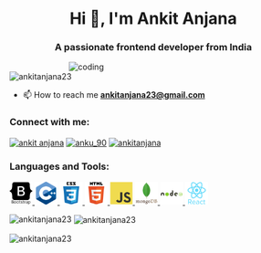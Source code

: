 
<!--
**ankitanjana23/ankitanjana23** is a ✨ _special_ ✨ repository because its `README.md` (this file) appears on your GitHub profile.

Here are some ideas to get you started:

- 🔭 I’m currently working on ...
- 🌱 I’m currently learning ...
- 👯 I’m looking to collaborate on ...
- 🤔 I’m looking for help with ...
- 💬 Ask me about ...
- 📫 How to reach me: ...
- 😄 Pronouns: ...
- ⚡ Fun fact: ...
https://th.bing.com/th?id=OIP.wNGxHlTCsH9zU90WDouoDQHaFj&w=288&h=216&c=8&rs=1&qlt=90&o=6&dpr=1.3&pid=3.1&rm=2
https://user-images.githubusercontent.com
  /55389276/140866485-8fb1c876-9a8f-4d6a-98dc-08c4981leaf70.gif
-->
<h1 align="center">Hi 👋, I'm Ankit Anjana</h1>
<h3 align="center">A passionate frontend developer from India</h3>

<img align="right" alt="coding" width = "400" src = "[[https://user-images.githubusercontent.com
  /55389276/140866485-8fb1c876-9a8f-4d6a-98dc-08c4981leaf70.gif](https://th.bing.com/th?id=OIP.wNGxHlTCsH9zU90WDouoDQHaFj&w=288&h=216&c=8&rs=1&qlt=90&o=6&dpr=1.3&pid=3.1&rm=2)](https://www.bing.com/th/id/OGC.b8621d221ed49bf3bf0abcb7e7efee87?pid=1.7&rurl=https%3a%2f%2fcdn.dribbble.com%2fusers%2f1019864%2fscreenshots%2f3079099%2fcodeloop.gif&ehk=1pUq2QV7aTpjkq3DC6ewAWbipixbWFCWbd4Wso5U3WE%3d)" >

<p align="left"> <img src="https://komarev.com/ghpvc/?username=ankitanjana23&label=Profile%20views&color=0e75b6&style=flat" alt="ankitanjana23" /> </p>

- 📫 How to reach me **ankitanjana23@gmail.com**

<h3 align="left">Connect with me:</h3>
<p align="left">
<a href="https://linkedin.com/in/ankit anjana" target="blank"><img align="center" src="https://raw.githubusercontent.com/rahuldkjain/github-profile-readme-generator/master/src/images/icons/Social/linked-in-alt.svg" alt="ankit anjana" height="30" width="40" /></a>
<a href="https://www.codechef.com/users/anku_90" target="blank"><img align="center" src="https://cdn.jsdelivr.net/npm/simple-icons@3.1.0/icons/codechef.svg" alt="anku_90" height="30" width="40" /></a>
<a href="https://www.leetcode.com/ankitanjana" target="blank"><img align="center" src="https://raw.githubusercontent.com/rahuldkjain/github-profile-readme-generator/master/src/images/icons/Social/leet-code.svg" alt="ankitanjana" height="30" width="40" /></a>
</p>

<h3 align="left">Languages and Tools:</h3>
<p align="left"> <a href="https://getbootstrap.com" target="_blank" rel="noreferrer"> <img src="https://raw.githubusercontent.com/devicons/devicon/master/icons/bootstrap/bootstrap-plain-wordmark.svg" alt="bootstrap" width="40" height="40"/> </a> <a href="https://www.w3schools.com/cpp/" target="_blank" rel="noreferrer"> <img src="https://raw.githubusercontent.com/devicons/devicon/master/icons/cplusplus/cplusplus-original.svg" alt="cplusplus" width="40" height="40"/> </a> <a href="https://www.w3schools.com/css/" target="_blank" rel="noreferrer"> <img src="https://raw.githubusercontent.com/devicons/devicon/master/icons/css3/css3-original-wordmark.svg" alt="css3" width="40" height="40"/> </a> <a href="https://www.w3.org/html/" target="_blank" rel="noreferrer"> <img src="https://raw.githubusercontent.com/devicons/devicon/master/icons/html5/html5-original-wordmark.svg" alt="html5" width="40" height="40"/> </a> <a href="https://developer.mozilla.org/en-US/docs/Web/JavaScript" target="_blank" rel="noreferrer"> <img src="https://raw.githubusercontent.com/devicons/devicon/master/icons/javascript/javascript-original.svg" alt="javascript" width="40" height="40"/> </a> <a href="https://www.mongodb.com/" target="_blank" rel="noreferrer"> <img src="https://raw.githubusercontent.com/devicons/devicon/master/icons/mongodb/mongodb-original-wordmark.svg" alt="mongodb" width="40" height="40"/> </a> <a href="https://nodejs.org" target="_blank" rel="noreferrer"> <img src="https://raw.githubusercontent.com/devicons/devicon/master/icons/nodejs/nodejs-original-wordmark.svg" alt="nodejs" width="40" height="40"/> </a> <a href="https://reactjs.org/" target="_blank" rel="noreferrer"> <img src="https://raw.githubusercontent.com/devicons/devicon/master/icons/react/react-original-wordmark.svg" alt="react" width="40" height="40"/> </a> </p>

<p><img align="left" src="https://github-readme-stats.vercel.app/api/top-langs?username=ankitanjana23&show_icons=true&locale=en&layout=compact" alt="ankitanjana23" /></p>

<p>&nbsp;<img align="center" src="https://github-readme-stats.vercel.app/api?username=ankitanjana23&show_icons=true&locale=en" alt="ankitanjana23" /></p>

<p><img align="center" src="https://github-readme-streak-stats.herokuapp.com/?user=ankitanjana23&" alt="ankitanjana23" /></p>

